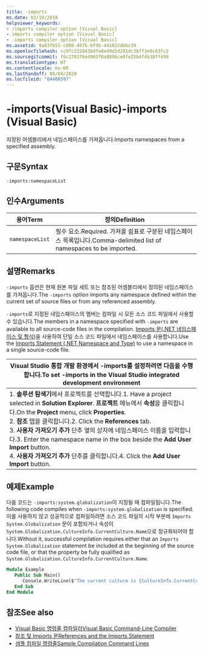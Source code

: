 ```yaml
---
title: -imports
ms.date: 03/10/2018
helpviewer_keywords:
- /imports compiler option [Visual Basic]
- imports compiler option [Visual Basic]
- -imports compiler option [Visual Basic]
ms.assetid: 9a93fb53-c080-497b-bf9b-441022dbbc39
ms.openlocfilehash: cc9fc222843bdfe8e49d2d291dc36ff3e0c63fc2
ms.sourcegitcommit: f8c270376ed905f6a8896ce0fe25b4f4b38ff498
ms.translationtype: HT
ms.contentlocale: ko-KR
ms.lasthandoff: 06/04/2020
ms.locfileid: "84408597"
---
```

# <a name="-imports-visual-basic"></a><span data-ttu-id="fb7b7-102">-imports(Visual Basic)</span><span class="sxs-lookup"><span data-stu-id="fb7b7-102">-imports (Visual Basic)</span></span>
<span data-ttu-id="fb7b7-103">지정된 어셈블리에서 네임스페이스를 가져옵니다.</span><span class="sxs-lookup"><span data-stu-id="fb7b7-103">Imports namespaces from a specified assembly.</span></span>  
  
## <a name="syntax"></a><span data-ttu-id="fb7b7-104">구문</span><span class="sxs-lookup"><span data-stu-id="fb7b7-104">Syntax</span></span>  
  
```console  
-imports:namespaceList  
```  
  
## <a name="arguments"></a><span data-ttu-id="fb7b7-105">인수</span><span class="sxs-lookup"><span data-stu-id="fb7b7-105">Arguments</span></span>  
  
|<span data-ttu-id="fb7b7-106">용어</span><span class="sxs-lookup"><span data-stu-id="fb7b7-106">Term</span></span>|<span data-ttu-id="fb7b7-107">정의</span><span class="sxs-lookup"><span data-stu-id="fb7b7-107">Definition</span></span>|  
|---|---|  
|`namespaceList`|<span data-ttu-id="fb7b7-108">필수 요소.</span><span class="sxs-lookup"><span data-stu-id="fb7b7-108">Required.</span></span> <span data-ttu-id="fb7b7-109">가져올 쉼표로 구분된 네임스페이스 목록입니다.</span><span class="sxs-lookup"><span data-stu-id="fb7b7-109">Comma-delimited list of namespaces to be imported.</span></span>|  
  
## <a name="remarks"></a><span data-ttu-id="fb7b7-110">설명</span><span class="sxs-lookup"><span data-stu-id="fb7b7-110">Remarks</span></span>  
 <span data-ttu-id="fb7b7-111">`-imports` 옵션은 현재 원본 파일 세트 또는 참조된 어셈블리에서 정의된 네임스페이스를 가져옵니다.</span><span class="sxs-lookup"><span data-stu-id="fb7b7-111">The `-imports` option imports any namespace defined within the current set of source files or from any referenced assembly.</span></span>  
  
 <span data-ttu-id="fb7b7-112">`-imports`로 지정된 네임스페이스의 멤버는 컴파일 시 모든 소스 코드 파일에서 사용할 수 있습니다.</span><span class="sxs-lookup"><span data-stu-id="fb7b7-112">The members in a namespace specified with `-imports` are available to all source-code files in the compilation.</span></span> <span data-ttu-id="fb7b7-113">[Imports 문(.NET 네임스페이스 및 형식)](../../language-reference/statements/imports-statement-net-namespace-and-type.md)을 사용하여 단일 소스 코드 파일에서 네임스페이스를 사용합니다.</span><span class="sxs-lookup"><span data-stu-id="fb7b7-113">Use the [Imports Statement (.NET Namespace and Type)](../../language-reference/statements/imports-statement-net-namespace-and-type.md) to use a namespace in a single source-code file.</span></span>  
  
|<span data-ttu-id="fb7b7-114">Visual Studio 통합 개발 환경에서 -imports를 설정하려면 다음을 수행합니다.</span><span class="sxs-lookup"><span data-stu-id="fb7b7-114">To set -imports in the Visual Studio integrated development environment</span></span>|  
|---|  
|<span data-ttu-id="fb7b7-115">1.  **솔루션 탐색기**에서 프로젝트를 선택합니다.</span><span class="sxs-lookup"><span data-stu-id="fb7b7-115">1.  Have a project selected in **Solution Explorer**.</span></span> <span data-ttu-id="fb7b7-116">**프로젝트** 메뉴에서 **속성**을 클릭합니다.</span><span class="sxs-lookup"><span data-stu-id="fb7b7-116">On the **Project** menu, click **Properties**.</span></span> <br /><span data-ttu-id="fb7b7-117">2.  **참조** 탭을 클릭합니다.</span><span class="sxs-lookup"><span data-stu-id="fb7b7-117">2.  Click the **References** tab.</span></span><br /><span data-ttu-id="fb7b7-118">3.  **사용자 가져오기 추가** 단추 옆의 상자에 네임스페이스 이름을 입력합니다.</span><span class="sxs-lookup"><span data-stu-id="fb7b7-118">3.  Enter the namespace name in the box beside the **Add User Import** button.</span></span><br /><span data-ttu-id="fb7b7-119">4.  **사용자 가져오기 추가** 단추를 클릭합니다.</span><span class="sxs-lookup"><span data-stu-id="fb7b7-119">4.  Click the **Add User Import** button.</span></span>|  
  
## <a name="example"></a><span data-ttu-id="fb7b7-120">예제</span><span class="sxs-lookup"><span data-stu-id="fb7b7-120">Example</span></span>  
 <span data-ttu-id="fb7b7-121">다음 코드는 `-imports:system.globalization`이 지정될 때 컴파일됩니다.</span><span class="sxs-lookup"><span data-stu-id="fb7b7-121">The following code compiles when `-imports:system.globalization` is specified.</span></span> <span data-ttu-id="fb7b7-122">이를 사용하지 않고 성공적으로 컴파일하려면 소스 코드 파일의 시작 부분에 `Imports System.Globalization` 문이 포함되거나 속성이 `System.Globalization.CultureInfo.CurrentCulture.Name`으로 정규화되어야 합니다.</span><span class="sxs-lookup"><span data-stu-id="fb7b7-122">Without it, successful compilation requires either that an `Imports System.Globalization` statement be included at the beginning of the source code file, or that the property be fully qualified as `System.Globalization.CultureInfo.CurrentCulture.Name`.</span></span>

```vb
Module Example
   Public Sub Main()
      Console.WriteLine($"The current culture is {CultureInfo.CurrentCulture.Name}")
   End Sub
End Module
```

## <a name="see-also"></a><span data-ttu-id="fb7b7-123">참조</span><span class="sxs-lookup"><span data-stu-id="fb7b7-123">See also</span></span>

- [<span data-ttu-id="fb7b7-124">Visual Basic 명령줄 컴파일러</span><span class="sxs-lookup"><span data-stu-id="fb7b7-124">Visual Basic Command-Line Compiler</span></span>](index.md)
- [<span data-ttu-id="fb7b7-125">참조 및 Imports 문</span><span class="sxs-lookup"><span data-stu-id="fb7b7-125">References and the Imports Statement</span></span>](../../programming-guide/program-structure/references-and-the-imports-statement.md)
- [<span data-ttu-id="fb7b7-126">샘플 컴파일 명령줄</span><span class="sxs-lookup"><span data-stu-id="fb7b7-126">Sample Compilation Command Lines</span></span>](sample-compilation-command-lines.md)
